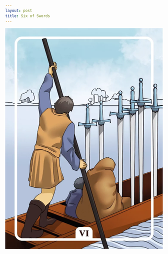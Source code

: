 ```yaml
---
layout: post
title: Six of Swords
---
```


![](../images/Six-of-Swords-Tarot-Card-Meaning-732x1024.webp)
